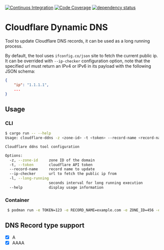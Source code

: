 [![Continuos Integration](https://github.com/rogercoll/cloudflare-ddns/actions/workflows/test.yaml//badge.svg?branch=main)](https://github.com/rogercoll/cloudflare-ddns/actions/workflows/test.yaml?query=branch%3Amain)
[![Code Coverage](https://codecov.io/github/rogercoll/cloudflare-ddns/coverage.svg?branch=main&token=)](https://codecov.io/gh/rogercoll/cloudflare-ddns)
[![dependency status](https://deps.rs/repo/github/rogercoll/cloudflare-ddns/status.svg)](https://deps.rs/repo/github/rogercoll/cloudflare-ddns)

# Cloudflare Dynamic DNS

Tool to update Cloudflare DNS records, it can be used as a long running process.

By default, the tool uses `ifconfig.co/json` site to fetch the current public ip. It can
be overrided with `--ip-checker` configuration option, note that the specified url must
return an IPv4 or IPv6 in its payload with the following JSON schema:

```json
{
    "ip": "1.1.1.1",
    ...
}
```

## Usage

### CLI

```bash
$ cargo run -- --help
Usage: cloudflare-ddns -z <zone-id> -t <token> --record-name <record-name> [--ip-checker <ip-checker>] [-l <long-running>]

Cloudflare ddns tool configuration

Options:
  -z, --zone-id     zone ID of the domain
  -t, --token       cloudflare API token
  --record-name     record name to update
  --ip-checker      url to fetch the public ip from
  -l, --long-running
                    seconds interval for long running execution
  --help            display usage information
  ```

### Container

```bash
 $ podman run -e TOKEN=123 -e RECORD_NAME=example.com -e ZONE_ID=456 -e LONG_RUNNING=20 docker.io/coll97/cloudflare-ddns
```

## DNS Record type support

  - [x] A
  - [x] AAAA
